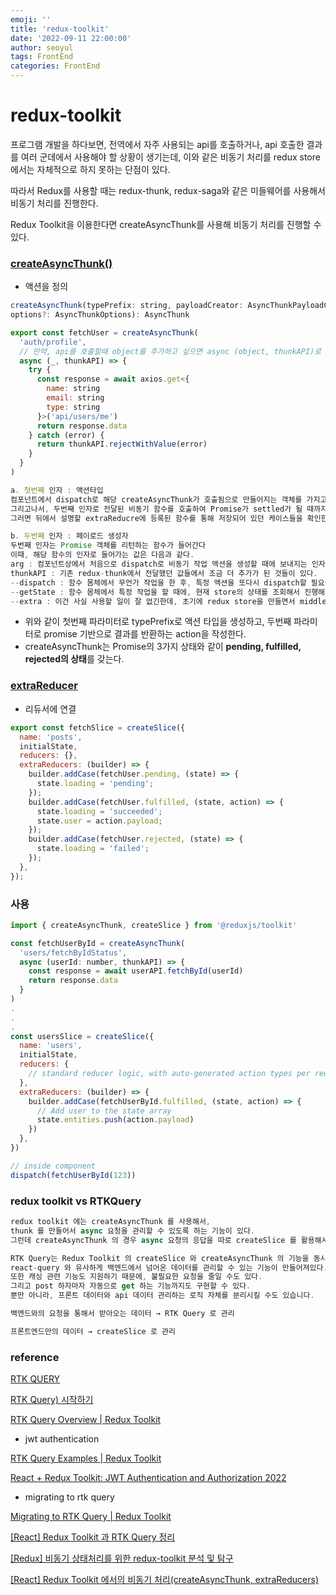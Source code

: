 ```yaml
---
emoji: ''
title: 'redux-toolkit'
date: '2022-09-11 22:00:00'
author: seoyul
tags: FrontEnd
categories: FrontEnd
---
```


# redux-toolkit

프로그램 개발을 하다보면, 전역에서 자주 사용되는 api를 호출하거나, api 호출한 결과를 여러 군데에서 사용해야 할 상황이 생기는데, 이와 같은 비동기 처리를 redux store에서는 자체적으로 하지 못하는 단점이 있다.

따라서 Redux를 사용할 때는 redux-thunk, redux-saga와 같은 미들웨어를 사용해서 비동기 처리를 진행한다.

Redux Toolkit을 이용한다면 createAsyncThunk를 사용해 비동기 처리를 진행할 수 있다.

### [**createAsyncThunk()**](https://narup.tistory.com/257#--%--createAsyncThunk--)

- 액션을 정의

```jsx
createAsyncThunk(typePrefix: string, payloadCreator: AsyncThunkPayloadCreator,
options?: AsyncThunkOptions): AsyncThunk

export const fetchUser = createAsyncThunk(
  'auth/profile',
  // 만약, api를 호출할때 object를 추가하고 싶으면 async (object, thunkAPI)로 호출합니다.
  async (_, thunkAPI) => {
    try {
      const response = await axios.get<{
        name: string
        email: string
        type: string
      }>('api/users/me')
      return response.data
    } catch (error) {
      return thunkAPI.rejectWithValue(error)
    }
  }
)

a. 첫번째 인자 : 액션타입
컴포넌트에서 dispatch로 해당 createAsyncThunk가 호출됨으로 만들어지는 객체를 가지고 그 내부에 있는 pending 메서드를 호출해 해당 액션을 디스패치한다.
그리고나서, 두번째 인자로 전달된 비동기 함수를 호출하여 Promise가 settled가 될 때까지 기다린 후, Promise 객체의 Result 슬롯의 결과에 따라서 fulfilled 메서드나 rejected 메서드를 호출해 액션을 디스패치한다.
그러면 뒤에서 설명할 extraReducre에 등록된 함수를 통해 저장되어 있던 케이스들을 확인한 뒤에 해당 케이스별로 콜백함수를 실행하여 작업을 처리한다.

b. 두번째 인자 : 페이로드 생성자
두번째 인자는 Promise 객체를 리턴하는 함수가 들어간다
이때, 해당 함수의 인자로 들어가는 값은 다음과 같다.
arg : 컴포넌트상에서 처음으로 dispatch로 비동기 작업 액션을 생성할 때에 보내지는 인자이다. 오로지 하나의 값만 전달할 수 있기 때문에, 값이 여러개라면 객체로 보내라고 하고 있다.
thunkAPI : 기존 redux-thunk에서 전달했던 값들에서 조금 더 추가가 된 것들이 있다.
--dispatch : 함수 몸체에서 무언가 작업을 한 후, 특정 액션을 또다시 dispatch할 필요성이 있을 경우 사용하면 된다.
--getState : 함수 몸체에서 특정 작업을 할 때에, 현재 store의 상태를 조회해서 진행해야 할 필요성이 있을 경우 사용하면 된다.
--extra : 이건 사실 사용할 일이 잘 없긴한데, 초기에 redux store을 만들면서 middleware로 해당 값을 붙여놨으면 자동으로 비동기 작업을 할 때마다 해당 데이터가 이 extra 프로퍼티의 값으로 할당되어 들어간다.
```

- 위와 같이 첫번째 파라미터로 typePrefix로 액션 타입을 생성하고, 두번째 파라미터로 promise 기반으로 결과를 반환하는 action을 작성한다.
- createAsyncThunk는 Promise의 3가지 상태와 같이 **pending, fulfilled, rejected의 상태**를 갖는다.

### [**extraReducer**](https://narup.tistory.com/257#--%--extraReducer)

- 리듀서에 연결

```jsx
export const fetchSlice = createSlice({
  name: 'posts',
  initialState,
  reducers: {},
  extraReducers: (builder) => {
    builder.addCase(fetchUser.pending, (state) => {
      state.loading = 'pending';
    });
    builder.addCase(fetchUser.fulfilled, (state, action) => {
      state.loading = 'succeeded';
      state.user = action.payload;
    });
    builder.addCase(fetchUser.rejected, (state) => {
      state.loading = 'failed';
    });
  },
});
```

### 사용

```jsx
import { createAsyncThunk, createSlice } from '@reduxjs/toolkit'

const fetchUserById = createAsyncThunk(
  'users/fetchByIdStatus',
  async (userId: number, thunkAPI) => {
    const response = await userAPI.fetchById(userId)
    return response.data
  }
)
.
.
.
const usersSlice = createSlice({
  name: 'users',
  initialState,
  reducers: {
    // standard reducer logic, with auto-generated action types per reducer
  },
  extraReducers: (builder) => {
    builder.addCase(fetchUserById.fulfilled, (state, action) => {
      // Add user to the state array
      state.entities.push(action.payload)
    })
  },
})

// inside component
dispatch(fetchUserById(123))
```

### redux toolkit vs RTKQuery

```jsx
redux toolkit 에는 createAsyncThunk 를 사용해서,
thunk 를 만들어서 async 요청을 관리할 수 있도록 하는 기능이 있다.
그런데 createAsyncThunk 의 경우 async 요청의 응답을 따로 createSlice 를 활용해서 관리해줘야 해서, 코드가 늘어날 수 밖에 없다.

RTK Query는 Redux Toolkit 의 createSlice 와 createAsyncThunk 의 기능을 동시에 사용하면서,
react-query 와 유사하게 백엔드에서 넘어온 데이터를 관리할 수 있는 기능이 만들어져있다.
또한 캐싱 관련 기능도 지원하기 때문에, 불필요한 요청을 줄일 수도 있다.
그리고 post 하자마자 자동으로 get 하는 기능까지도 구현할 수 있다.
뿐만 아니라, 프론트 데이터와 api 데이터 관리하는 로직 자체를 분리시킬 수도 있습니다.

백엔드와의 요청을 통해서 받아오는 데이터 → RTK Query 로 관리

프론트엔드만의 데이터 → createSlice 로 관리
```

### reference
[RTK QUERY](https://velog.io/@dlstjr1106/RTK-QUERY)

[RTK Query) 시작하기](https://velog.io/@jungsangu/RTK-Query-%EC%8B%9C%EC%9E%91%ED%95%98%EA%B8%B0)

[RTK Query Overview | Redux Toolkit](https://redux-toolkit.js.org/rtk-query/overview)

- jwt authentication

[RTK Query Examples | Redux Toolkit](https://redux-toolkit.js.org/rtk-query/usage/examples)

[React + Redux Toolkit: JWT Authentication and Authorization 2022](https://codevoweb.com/react-redux-toolkit-jwt-authentication-and-authorization/)

- migrating to rtk query

[Migrating to RTK Query | Redux Toolkit](https://redux-toolkit.js.org/rtk-query/usage/migrating-to-rtk-query)

[[React] Redux Toolkit 과 RTK Query 정리](https://velog.io/@nowod_it/React-Redux-Toolkit-%EC%A0%95%EB%A6%AC)

[[Redux] 비동기 상태처리를 위한 redux-toolkit 분석 및 탐구](https://velog.io/@chltjdrhd777/Redux-%EB%B9%84%EB%8F%99%EA%B8%B0-%EC%83%81%ED%83%9C%EC%B2%98%EB%A6%AC%EB%A5%BC-%EC%9C%84%ED%95%9C-redux-toolkit-%EB%B6%84%EC%84%9D-%EB%B0%8F-%ED%83%90%EA%B5%AC)

[[React] Redux Toolkit 에서의 비동기 처리(createAsyncThunk, extraReducers)](https://narup.tistory.com/257)